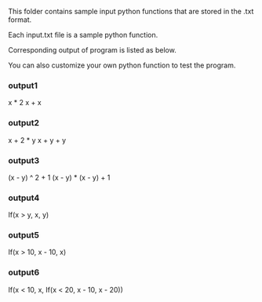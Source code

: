 This folder contains sample input python functions that are stored in the .txt format.

Each input.txt file is a sample python function.

Corresponding output of program is listed as below. 

You can also customize your own python function to test the program. 

### output1
x * 2
x + x

### output2
x + 2 * y
x + y + y

### output3
(x - y) ^ 2 + 1
(x - y) * (x - y) + 1

### output4
If(x > y, x, y)

### output5
If(x > 10, x - 10, x)

### output6
If(x < 10, x, If(x < 20, x - 10, x - 20))

